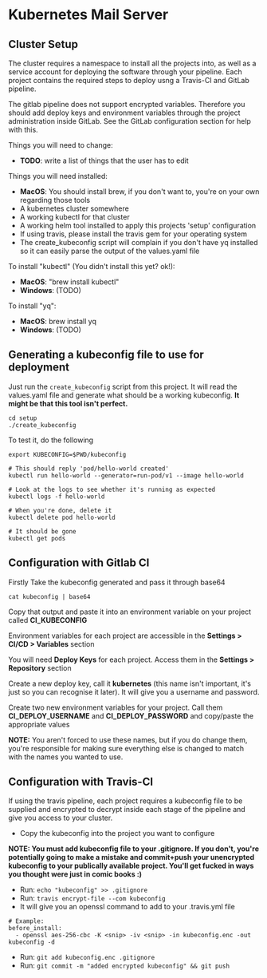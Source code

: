 # Kubernetes Mail Server

## Cluster Setup

The cluster requires a namespace to install all the projects into, as well as a service account for deploying the software through your pipeline. Each project contains the required steps to deploy usng a Travis-CI and GitLab pipeline.

The gitlab pipeline does not support encrypted variables. Therefore you should add deploy keys and environment variables through the project administration inside GitLab. See the GitLab configuration section for help with this.

Things you will need to change:
- **TODO**: write a list of things that the user has to edit 

Things you will need installed:
- **MacOS**: You should install brew, if you don't want to, you're on your own regarding those tools
- A kubernetes cluster somewhere
- A working kubectl for that cluster
- A working helm tool installed to apply this projects 'setup' configuration
- If using travis, please install the travis gem for your operating system
- The create_kubeconfig script will complain if you don't have yq installed so it can easily parse the output of the values.yaml file

To install "kubectl" (You didn't install this yet? ok!):
- **MacOS**: "brew install kubectl"
- **Windows**: (TODO) 

To install "yq":
- **MacOS**: brew install yq
- **Windows**: (TODO)

## Generating a kubeconfig file to use for deployment

Just run the ```create_kubeconfig``` script from this project. It will read the values.yaml file and generate what should be a working kubeconfig. 
**It might be that this tool isn't perfect.** 

```
cd setup
./create_kubeconfig
```


To test it, do the following

```
export KUBECONFIG=$PWD/kubeconfig

# This should reply 'pod/hello-world created'
kubectl run hello-world --generator=run-pod/v1 --image hello-world

# Look at the logs to see whether it's running as expected
kubectl logs -f hello-world

# When you're done, delete it
kubectl delete pod hello-world

# It should be gone
kubectl get pods 
```

## Configuration with Gitlab CI

Firstly Take the kubeconfig generated and pass it through base64
```
cat kubeconfig | base64
```

Copy that output and paste it into an environment variable on your project called **CI_KUBECONFIG**

Environment variables for each project are accessible in the **Settings > CI/CD > Variables** section 

You will need **Deploy Keys** for each project. Access them in the **Settings > Repository** section

Create a new deploy key, call it **kubernetes** (this name isn't important, it's just so you can recognise it later). It will give you a username and password. 

Create two new environment variables for your project. Call them **CI_DEPLOY_USERNAME** and **CI_DEPLOY_PASSWORD** and copy/paste the appropriate values

**NOTE:** You aren't forced to use these names, but if you do change them, you're responsible for making sure everything else is changed to match with the names you wanted to use.

## Configuration with Travis-CI

If using the travis pipeline, each project requires a kubeconfig file to be supplied and encrypted to decrypt inside each stage of the pipeline and give you access to your cluster.

- Copy the kubeconfig into the project you want to configure

**NOTE: You must add kubeconfig file to your .gitignore. If you don't, you're potentially going to make a mistake and commit+push your unencrypted kubeconfig to your publically available project. You'll get fucked in ways you thought were just in comic books :)**

- Run: ```echo "kubeconfig" >> .gitignore```
- Run: ```travis encrypt-file --com kubeconfig```
- It will give you an openssl command to add to your .travis.yml file
```
# Example: 
before_install:
  - openssl aes-256-cbc -K <snip> -iv <snip> -in kubeconfig.enc -out kubeconfig -d
```
- Run: ```git add kubeconfig.enc .gitignore```
- Run: ```git commit -m "added encrypted kubeconfig" && git push```